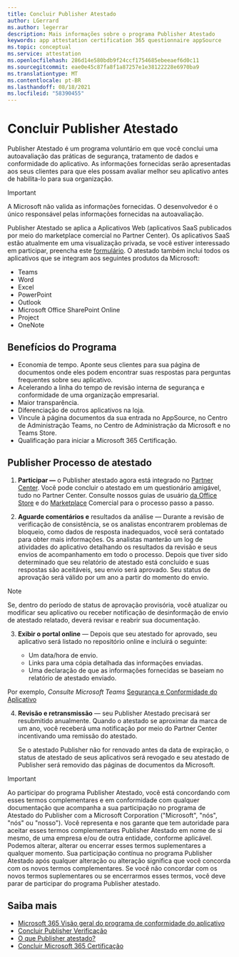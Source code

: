 ```yaml
---
title: Concluir Publisher Atestado
author: LGerrard
ms.author: legerrar
description: Mais informações sobre o programa Publisher Atestado
keywords: app attestation certification 365 questionnaire appSource
ms.topic: conceptual
ms.service: attestation
ms.openlocfilehash: 286d14e580bdb9f24ccf1754685ebeeaef6d0c11
ms.sourcegitcommit: eae0e45c87fa8f1a87257e1e38122228e6970ba9
ms.translationtype: MT
ms.contentlocale: pt-BR
ms.lasthandoff: 08/18/2021
ms.locfileid: "58390455"
---
```

# <a name="complete-publisher-attestation"></a>Concluir Publisher Atestado

Publisher Atestado é um programa voluntário em que você conclui uma autoavaliação das práticas de segurança, tratamento de dados e conformidade do aplicativo. As informações fornecidas serão apresentadas aos seus clientes para que eles possam avaliar melhor seu aplicativo antes de habilita-lo para sua organização. 

> [!IMPORTANT]
> A Microsoft não valida as informações fornecidas. O desenvolvedor é o único responsável pelas informações fornecidas na autoavaliação. 

Publisher Atestado se aplica a Aplicativos Web (aplicativos SaaS publicados por meio do marketplace comercial no Partner Center). Os aplicativos SaaS estão atualmente em uma visualização privada, se você estiver interessado em participar, preencha este [formulário](https://customervoice.microsoft.com/Pages/ResponsePage.aspx?id=v4j5cvGGr0GRqy180BHbR4cf3qxCU_RNtqjCSalFdSFUNDMzTVJKR0wzTEJRSFJVSk9OQUlOV0RJSyQlQCN0PWcu). O atestado também inclui todos os aplicativos que se integram aos seguintes produtos da Microsoft:
- Teams
- Word
- Excel
- PowerPoint 
- Outlook
- Microsoft Office SharePoint Online
- Project
- OneNote


## <a name="program-benefits"></a>Benefícios do Programa
- Economia de tempo. Aponte seus clientes para sua página de documentos onde eles podem encontrar suas respostas para perguntas frequentes sobre seu aplicativo.
- Acelerando a linha do tempo de revisão interna de segurança e conformidade de uma organização empresarial.
- Maior transparência.
- Diferenciação de outros aplicativos na loja. 
- Vincule à página documentos da sua entrada no AppSource, no Centro de Administração Teams, no Centro de Administração da Microsoft e no Teams Store. 
- Qualificação para iniciar a Microsoft 365 Certificação.
 

## <a name="publisher-attestation-process"></a>Publisher Processo de atestado

1. **Participar —** o Publisher atestado agora está integrado no [Partner Center](https://partner.microsoft.com). Você pode concluir o atestado em um questionário amigável, tudo no Partner Center. Consulte nossos guias de usuário [da Office Store](https://docs.microsoft.com/microsoft-365-app-certification/docs/userguide) e do [Marketplace](https://docs.microsoft.com/en-us/microsoft-365-app-certification/docs/saasuserguide) Comercial para o processo passo a passo.

2. **Aguarde comentários e** resultados da análise — Durante a revisão de verificação de consistência, se os analistas encontrarem problemas de bloqueio, como dados de resposta inadequados, você será contatado para obter mais informações. Os analistas manterão um log de atividades do aplicativo detalhando os resultados da revisão e seus envios de acompanhamento em todo o processo. Depois que tiver sido determinado que seu relatório de atestado está concluído e suas respostas são aceitáveis, seu envio será aprovado. Seu status de aprovação será válido por um ano a partir do momento do envio.

> [!NOTE]
> Se, dentro do período de status de aprovação provisória, você atualizar ou modificar seu aplicativo ou receber notificação de desinformação de envio de atestado relatado, deverá revisar e reabrir sua documentação.

3. **Exibir o portal online** — Depois que seu atestado for aprovado, seu aplicativo será listado no repositório online e incluirá o seguinte:

   - Um data/hora de envio.
   - Links para uma cópia detalhada das informações enviadas.
   - Uma declaração de que as informações fornecidas se baseiam no relatório de atestado enviado.

Por exemplo, *Consulte Microsoft Teams* [Segurança e Conformidade do Aplicativo](../teams/teams-apps.md)

4. **Revisão e retransmissão** — seu Publisher Atestado precisará ser resubmitido anualmente. Quando o atestado se aproximar da marca de um ano, você receberá uma notificação por meio do Partner Center incentivando uma remissão do atestado. 

   Se o atestado Publisher não for renovado antes da data de expiração, o status de atestado de seus aplicativos será revogado e seu atestado de Publisher será removido das páginas de documentos da Microsoft. 

>[!IMPORTANT]
>Ao participar do programa Publisher Atestado, você está concordando com esses termos complementares e em conformidade com qualquer documentação que acompanha a sua participação no programa de Atestado do Publisher com a Microsoft Corporation ("Microsoft", "nós", "nós" ou "nosso"). Você representa e nos garante que tem autoridade para aceitar esses termos complementares Publisher Atestado em nome de si mesmo, de uma empresa e/ou de outra entidade, conforme aplicável. Podemos alterar, alterar ou encerrar esses termos suplementares a qualquer momento. Sua participação contínua no programa Publisher Atestado após qualquer alteração ou alteração significa que você concorda com os novos termos complementares. Se você não concordar com os novos termos suplementares ou se encerrarmos esses termos, você deve parar de participar do programa Publisher atestado.

## <a name="learn-more"></a>Saiba mais

* [Microsoft 365 Visão geral do programa de conformidade do aplicativo](~/overview.md)  
* [Concluir Publisher Verificação](https://docs.microsoft.com/azure/active-directory/develop/mark-app-as-publisher-verified)  
* [O que Publisher atestado?](~/docs/enterprise-app-attestation-guide.md)  
* [Concluir Microsoft 365 Certificação](~/docs/certification.md)
